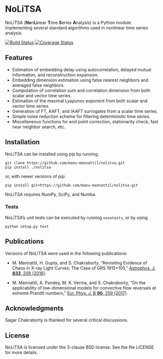NoLiTSA
=======

NoLiTSA (<b>No</b>n<b>Li</b>near <b>T</b>ime <b>S</b>eries
<b>A</b>nalysis) is a Python module implementing several standard
algorithms used in nonlinear time series analysis.

[![Build Status](https://travis-ci.org/manu-mannattil/nolitsa.svg?branch=master)](https://travis-ci.org/manu-mannattil/nolitsa)
[![Coverage Status](https://coveralls.io/repos/github/manu-mannattil/nolitsa/badge.svg)](https://coveralls.io/github/manu-mannattil/nolitsa)


Features
--------

-   Estimation of embedding delay using autocorrelation, delayed mutual
    information, and reconstruction expansion.
-   Embedding dimension estimation using false nearest neighbors and
    averaged false neighbors.
-   Computation of correlation sum and correlation dimension from both
    scalar and vector time series.
-   Estimation of the maximal Lyapunov exponent from both scalar and
    vector time series.
-   Generation of FT, AAFT, and IAAFT surrogates from a scalar
    time series.
-   Simple noise reduction scheme for filtering deterministic
    time series.
-   Miscellaneous functions for end point correction, stationarity
    check, fast near neighbor search, etc.

Installation
------------

NoLiTSA can be installed using pip by running

    git clone https://github.com/manu-mannattil/nolitsa.git
    pip install ./nolitsa

or, with newer versions of pip:

    pip install git+https://github.com/manu-mannattil/nolitsa.git

NoLiTSA requires NumPy, SciPy, and Numba.

### Tests

NoLiTSA’s unit tests can be executed by running `nosetests`, or by using

    python setup.py test

Publications
------------

Versions of NoLiTSA were used in the following publications:

-   M. Mannattil, H. Gupta, and S. Chakraborty, “Revisiting Evidence of
    Chaos in X-ray Light Curves: The Case of GRS 1915+105,”
    [Astrophys. J. **833**,
    208 (2016)](https://dx.doi.org/10.3847/1538-4357/833/2/208).

-   M. Mannattil, A. Pandey, M. K. Verma, and S. Chakraborty, “On the
    applicability of low-dimensional models for convective flow
    reversals at extreme Prandtl numbers,” [Eur. Phys. J. B **90**, 259
    (2017)](https://dx.doi.org/10.1140/epjb/e2017-80391-1).

Acknowledgments
---------------

Sagar Chakraborty is thanked for several critical discussions.

License
-------

NoLiTSA is licensed under the 3-clause BSD license. See the file LICENSE
for more details.
